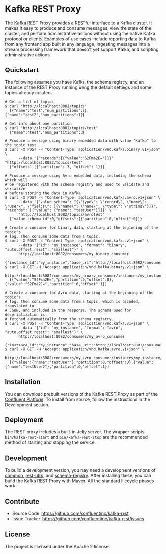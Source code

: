 Kafka REST Proxy
================

The Kafka REST Proxy provides a RESTful interface to a Kafka cluster. It makes
it easy to produce and consume messages, view the state of the cluster, and
perform administrative actions without using the native Kafka protocol or
clients. Examples of use cases include reporting data to Kafka from any
frontend app built in any language, ingesting messages into a stream processing
framework that doesn't yet support Kafka, and scripting administrative actions.

Quickstart
----------

The following assumes you have Kafka, the schema registry, and an instance of
the REST Proxy running using the default settings and some topics already created.

    # Get a list of topics
    $ curl "http://localhost:8082/topics"
      [{"name":"test","num_partitions":3},{"name":"test2","num_partitions":1}]

    # Get info about one partition
    $ curl "http://localhost:8082/topics/test"
      {"name":"test","num_partitions":3}

    # Produce a message using binary embedded data with value "Kafka" to the topic test
    $ curl -X POST -H "Content-Type: application/vnd.kafka.binary.v1+json" \
          --data '{"records":[{"value":"S2Fma2E="}]}' "http://localhost:8082/topics/test"
      {"offsets":[{"partition": 3, "offset": 1}]}

    # Produce a message using Avro embedded data, including the schema which will
    # be registered with the schema registry and used to validate and serialize
    # before storing the data in Kafka
    $ curl -X POST -H "Content-Type: application/vnd.kafka.avro.v1+json" \
          --data '{"value_schema": "{\"type\": \"record\", \"name\": \"User\", \"fields\": [{\"name\": \"name\", \"type\": \"string\"}]}", "records": [{"value": {"name": "testUser"}}]}' \
          "http://localhost:8082/topics/avrotest"
      {"value_schema_id":0,"offsets":[{"partition":0,"offset":0}]}

    # Create a consumer for binary data, starting at the beginning of the topic's
    # log. Then consume some data from a topic.
    $ curl -X POST -H "Content-Type: application/vnd.kafka.v1+json" \
          --data '{"id": "my_instance", "format": "binary", "auto.offset.reset": "smallest"}' \
          http://localhost:8082/consumers/my_binary_consumer
      {"instance_id":"my_instance","base_uri":"http://localhost:8082/consumers/my_binary_consumer/instances/my_instance"}
    $ curl -X GET -H "Accept: application/vnd.kafka.binary.v1+json" \
          http://localhost:8082/consumers/my_binary_consumer/instances/my_instance/topics/test
      [{"value":"S2Fma2E=","partition":0,"offset":0},{"value":"S2Fma2E=","partition":0,"offset":1}]

    # Create a consumer for Avro data, starting at the beginning of the topic's
    # log. Then consume some data from a topic, which is decoded, translated to
    # JSON, and included in the response. The schema used for deserialization is
    # fetched automatically from the schema registry.
    $ curl -X POST -H "Content-Type: application/vnd.kafka.v1+json" \
          --data '{"id": "my_instance", "format": "avro", "auto.offset.reset": "smallest"}' \
          http://localhost:8082/consumers/my_avro_consumer
      {"instance_id":"my_instance","base_uri":"http://localhost:8082/consumers/my_avro_consumer/instances/my_instance"}
    $ curl -X GET -H "Accept: application/vnd.kafka.avro.v1+json" \
          http://localhost:8082/consumers/my_avro_consumer/instances/my_instance/topics/avrotest
      [{"value":{"name":"testUser"},"partition":0,"offset":0},{"value":{"name":"testUser2"},"partition":0,"offset":1}]

Installation
------------

You can download prebuilt versions of the Kafka REST Proxy as part of the
[Confluent Platform](http://confluent.io/downloads/). To install from source,
follow the instructions in the Development section.


Deployment
----------

The REST proxy includes a built-in Jetty server. The wrapper scripts
``bin/kafka-rest-start`` and ``bin/kafka-rest-stop`` are the recommended method of
starting and stopping the service.

Development
-----------

To build a development version, you may need a development versions of
[common](https://github.com/confluentinc/common),
[rest-utils](https://github.com/confluentinc/rest-utils), and
[schema-registry](https://github.com/confluentinc/schema-registry).  After
installing these, you can build the Kafka REST Proxy
with Maven. All the standard lifecycle phases work.

Contribute
----------

- Source Code: https://github.com/confluentinc/kafka-rest
- Issue Tracker: https://github.com/confluentinc/kafka-rest/issues

License
-------

The project is licensed under the Apache 2 license.
